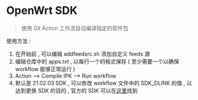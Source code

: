 # OpenWrt SDK #

> 使用 Git Action 工作流自动编译指定的软件包

使用方法 :

1. 在开始前 , 可以编辑 addfeedsrc.sh 添加自定义 feeds 源
2. 编辑仓库中的 apps.txt , 以每行一个的格式保存 ( 至少需要一个以确保 workflow 能够正常运行 )
3. Action --> Compile IPK --> Run workflow
4. 默认是 21.02.03 SDK , 可以修改 workflow 文件中的 SDK_DLINK 的值 , 以达到更换 SDK 的目的 , 官方的 SDK 可以在[这里](https://downloads.openwrt.org/releases/21.02.3/targets/)找到
